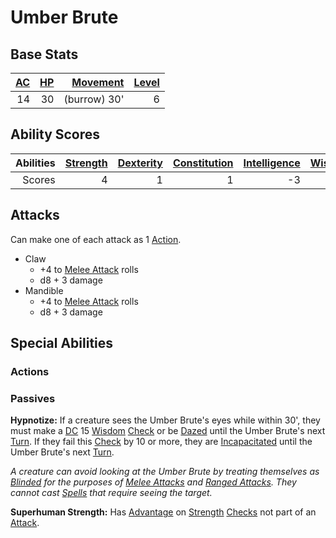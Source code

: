 # Umber Brute

## Base Stats

| [AC](../../../Player%20Characters/Derived%20Statistics/Armor%20Class.md) | [HP](../../../Player%20Characters/Derived%20Statistics/Health%20Points.md) | [Movement](../../../Game%20Procedures/Movement.md) | [Level](../../../Player%20Characters/Derived%20Statistics/Level.md) |
| -----------------------------------------------------------------------: | -------------------------------------------------------------------------: | -------------------------------------------------: | ------------------------------------------------------------------: |
|                                                                       14 |                                                                         30 |                                       (burrow) 30' |                                                                   6 |

## Ability Scores

| Abilities | [Strength](../../../Player%20Characters/Chosen%20Statistics/Strength.md) | [Dexterity](../../../Player%20Characters/Chosen%20Statistics/Dexterity.md) | [Constitution](../../../Player%20Characters/Chosen%20Statistics/Constitution.md) | [Intelligence](../../../Player%20Characters/Chosen%20Statistics/Intelligence.md) | [Wisdom](../../../Player%20Characters/Chosen%20Statistics/Wisdom.md)<br> | [Charisma](../../../Player%20Characters/Chosen%20Statistics/Charisma.md)<br> |
| --------: | -----------------------------------------------------------------------: | -------------------------------------------------------------------------: | -------------------------------------------------------------------------------: | -------------------------------------------------------------------------------: | -----------------------------------------------------------------------: | ---------------------------------------------------------------------------: |
|    Scores |                                                                        4 |                                                                          1 |                                                                                1 |                                                                               -3 |                                                                        1 |                                                                           -3 |

## Attacks

Can make one of each attack as 1 [Action](../../../Game%20Procedures/Action.md).

- Claw
	- +4 to [Melee Attack](../../../Game%20Procedures/Melee%20Attack.md) rolls
	- d8 + 3 damage
- Mandible
	- +4 to [Melee Attack](../../../Game%20Procedures/Melee%20Attack.md) rolls
	- d8 + 3 damage

## Special Abilities

### Actions

### Passives

**Hypnotize:** If a creature sees the Umber Brute's eyes while within 30', they must make a [DC](../../../Game%20Procedures/DC.md) 15 [Wisdom](../../../Player%20Characters/Chosen%20Statistics/Wisdom.md) [Check](../../../Game%20Procedures/Check.md) or be [Dazed](../../../Conditions/Dazed.md) until the Umber Brute's next [Turn](../../../Game%20Procedures/Turn.md). If they fail this [Check](../../../Game%20Procedures/Check.md) by 10 or more, they are [Incapacitated](../../../Conditions/Incapacitated.md) until the Umber Brute's next [Turn](../../../Game%20Procedures/Turn.md).

*A creature can avoid looking at the Umber Brute by treating themselves as [Blinded](../../../Conditions/Blinded.md) for the purposes of [Melee Attacks](../../../Game%20Procedures/Melee%20Attack.md) and [Ranged Attacks](../../../Game%20Procedures/Ranged%20Attack.md). They cannot cast [Spells](../../../Magic/Spellcasting/Spells.md) that require seeing the target.*

**Superhuman Strength:** Has [Advantage](../../../Game%20Procedures/Dice%20Rolls/Advantage.md) on [Strength](../../../Player%20Characters/Chosen%20Statistics/Strength.md) [Checks](../../../Game%20Procedures/Check.md) not part of an [Attack](../../../Game%20Procedures/Attack.md).
